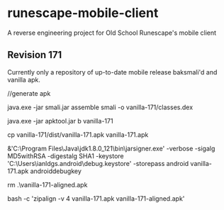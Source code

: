# runescape-mobile-client
A reverse engineering project for Old School Runescape's mobile client

## Revision 171

Currently only a repository of up-to-date mobile release baksmali'd and vanilla apk.

//generate apk

java.exe -jar smali.jar assemble smali -o vanilla-171/classes.dex

java.exe -jar apktool.jar b vanilla-171

cp vanilla-171/dist/vanilla-171.apk vanilla-171.apk

&'C:\Program Files\Java\jdk1.8.0_121\bin\jarsigner.exe' -verbose -sigalg MD5withRSA -digestalg SHA1 -keystore 'C:\Users\ianldgs\.android\debug.keystore' -storepass android vanilla-171.apk androiddebugkey

rm .\vanilla-171-aligned.apk

bash -c 'zipalign -v 4 vanilla-171.apk vanilla-171-aligned.apk'
